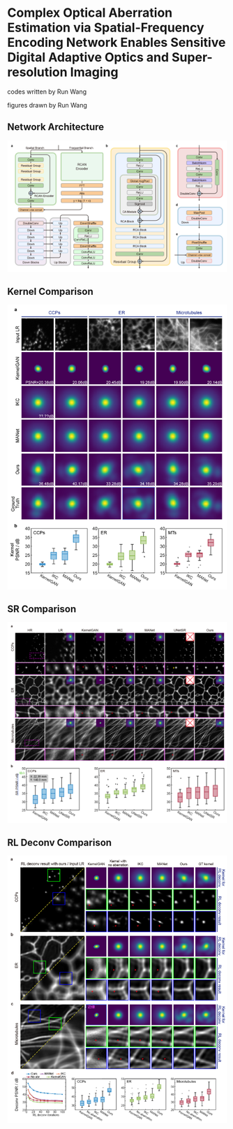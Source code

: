 # Complex Optical Aberration Estimation via Spatial-Frequency Encoding Network Enables Sensitive Digital Adaptive Optics and Super-resolution Imaging

codes written by Run Wang

figures drawn by Run Wang

## Network Architecture

![](./figures/Network%20Architecture.png "Network Architecture")

## Kernel Comparison

![](./figures/Kernel%20Comparison.png "Kernel Comparison")

## SR Comparison

![](./figures/SR%20Comparison.png "SR Comparison")

## RL Deconv Comparison

![](./figures/RL%20Deconv%20Comparison.png "RL Deconv Comparison")
